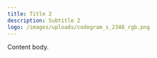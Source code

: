 ```yaml
---
title: Title 2
description: Subtitle 2
logo: /images/uploads/codegram_s_2348_rgb.png
---
```

Content body.
